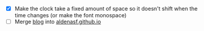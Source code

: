 - [x] Make the clock take a fixed amount of space so it doesn't shift when the time changes (or make the font monospace)
- [ ] Merge [blog](https://github.com/aldenasf/blog) into [aldenasf.github.io](https://github.com/aldenasf/aldenasf.github.io)
